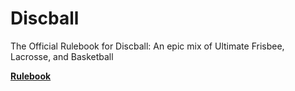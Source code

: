 # Discball
The Official Rulebook for Discball: An epic mix of Ultimate Frisbee, Lacrosse, and Basketball

**<a href="./LaTeX/discball_rules.pdf" target="_blank">Rulebook</a>**

